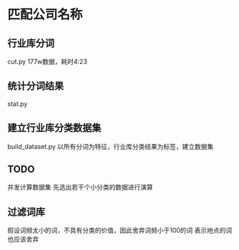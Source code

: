 # 匹配公司名称

## 行业库分词
cut.py
177w数据，耗时4:23

## 统计分词结果
stat.py

## 建立行业库分类数据集
build_dataset.py
以所有分词为特征，行业库分类结果为标签，建立数据集

## TODO
并发计算数据集
先选出若干个小分类的数据进行演算


## 过滤词库
假设词频太小的词，不具有分类的价值，因此舍弃词频小于100的词
表示地点的词也应该舍弃